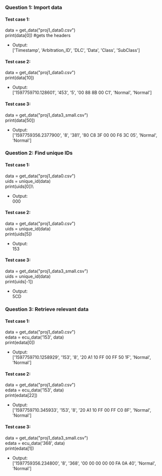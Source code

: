 ### Question 1: Import data
#### Test case 1:
data = get_data("proj1_data0.csv")\
print(data[0]) #gets the headers
- Output:\
['Timestamp', 'Arbitration_ID', 'DLC', 'Data', 'Class', 'SubClass']

#### Test case 2:
data = get_data("proj1_data0.csv")\
print(data[10])
- Output:\
['1597759710.128601', '453', '5', '00 88 8B 00 C1', 'Normal', 'Normal']

#### Test case 3:
data = get_data("proj1_data3_small.csv")\
print(data[50])
- Output:\
['1597759356.2377900', '8', '381', '80 C8 3F 00 00 F6 3C 05', 'Normal', 'Normal']

### Question 2: Find unique IDs
#### Test case 1:
data = get_data("proj1_data0.csv")\
uids = unique_id(data)\
print(uids[0])\
- Output:\
000

#### Test case 2:
data = get_data("proj1_data0.csv")\
uids = unique_id(data)\
print(uids[5])
- Output:\
153

#### Test case 3:
data = get_data("proj1_data3_small.csv")\
uids = unique_id(data)\
print(uids[-1])
- Output:\
5CD

### Question 3: Retrieve relevant data
#### Test case 1:
data = get_data("proj1_data0.csv")\
edata = ecu_data('153', data)\
print(edata[0])
- Output:\
['1597759710.1258929', '153', '8', '20 A1 10 FF 00 FF 50 1F', 'Normal', 'Normal']

#### Test case 2:
data = get_data("proj1_data0.csv")\
edata = ecu_data('153', data)\
print(edata[22])
- Output:\
['1597759710.345933', '153', '8', '20 A1 10 FF 00 FF C0 8F', 'Normal', 'Normal']

#### Test case 3:
data = get_data("proj1_data3_small.csv")\
edata = ecu_data('368', data)\
print(edata[1])
- Output:\
['1597759356.234800', '8', '368', '00 00 00 00 00 FA 0A 40', 'Normal', 'Normal']